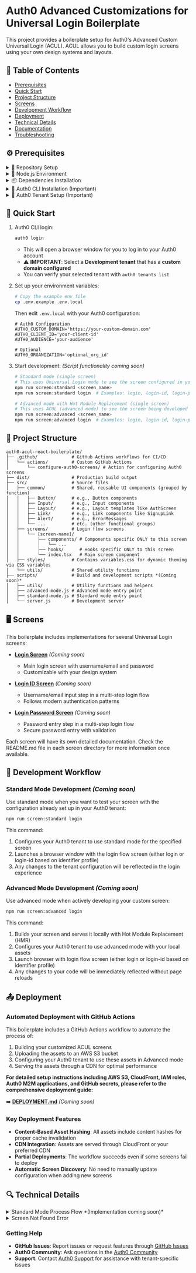 # Auth0 Advanced Customizations for Universal Login Boilerplate

This project provides a boilerplate setup for Auth0's Advanced Custom Universal Login (ACUL). ACUL allows you to build custom login screens using your own design systems and layouts.

## 📑 Table of Contents

- [Prerequisites](#prerequisites)
- [Quick Start](#quick-start)
- [Project Structure](#project-structure)
- [Screens](#screens)
- [Development Workflow](#development-workflow)
- [Deployment](#deployment)
- [Technical Details](#technical-details)
- [Documentation](#documentation)
- [Troubleshooting](#troubleshooting)

<a id="prerequisites"></a>

## ⚙️ Prerequisites

<details>
<summary>📂 Repository Setup</summary>

- Clone the auth0-acul-react-boilerplate repository:
  ```bash
  git clone https://github.com/auth0-samples/auth0-acul-react-boilerplate.git
  cd auth0-acul-react-boilerplate
  ```
  </details>

<details>
<summary>🔧 Node.js Environment</summary>

- Node.js version 22 or above is required
- Check your current version: `node -v`
- We recommend using NVM (Node Version Manager) to manage Node.js versions:
  - Install NVM:
    - For macOS/Linux: `curl -o- https://raw.githubusercontent.com/nvm-sh/nvm/v0.40.3/install.sh | bash`
    - For Windows: Install [nvm-windows](https://github.com/coreybutler/nvm-windows)
  - Install and use Node.js v22:
  ```bash
  nvm install 22
  nvm use 22
  ```
  </details>

<details>
<summary>📦 Dependencies Installation</summary>

- Install dependencies:
  ```bash
  npm install
  ```
  </details>

<details>
<summary>🔨 Auth0 CLI Installation (Important)</summary>

- This project requires the Auth0 CLI to configure your tenant:
  - For macOS/Linux using Homebrew:
    ```bash
    brew tap auth0/auth0-cli && brew install auth0
    ```
  - For Windows using Scoop:
    ```bash
    scoop bucket add auth0 https://github.com/auth0/scoop-auth0-cli.git
    scoop install auth0
    ```
  - Or download from [Auth0 CLI GitHub repository](https://github.com/auth0/auth0-cli)
- Verify installation with:
  ```bash
  auth0 --version
  ```
- Log in to your Auth0 account:
  ```bash
  auth0 login
  ```
- **Important**: You must be logged in to the Auth0 CLI before running this project
</details>

<details>
<summary>🔐 Auth0 Tenant Setup (Important)</summary>

1. **Auth0 Tenant**

   - Create or use an existing Auth0 tenant. Remember to work in Development tenants before making changes to Production tenants.
   - You can sign up for a free Auth0 account at [https://auth0.com/signup](https://auth0.com/signup)
   - See [Create Tenants](https://auth0.com/docs/get-started/auth0-overview/create-tenants) in the Auth0 docs if you need help

2. **Custom Domain Setup (REQUIRED)**

   - **IMPORTANT**: A custom domain is required for ACUL to work in advanced mode
   - Enable and configure a [custom domain](https://auth0.com/docs/customize/custom-domains) for your Auth0 tenant
   - Verify the custom domain is working properly before proceeding

</details>

<a id="quick-start"></a>

## 🚀 Quick Start

1. Auth0 CLI login:

   ```bash
   auth0 login
   ```

   - This will open a browser window for you to log in to your Auth0 account
   - ⚠️ **IMPORTANT**: Select a **Development tenant** that has a **custom domain configured**
   - You can verify your selected tenant with `auth0 tenants list`

2. Set up your environment variables:

   ```bash
   # Copy the example env file
   cp .env.example .env.local
   ```

   Then edit `.env.local` with your Auth0 configuration:
   ```env
   # Auth0 Configuration
   AUTH0_CUSTOM_DOMAIN='https://your-custom-domain.com'
   AUTH0_CLIENT_ID='your-client-id'
   AUTH0_AUDIENCE='your-audience'

   # Optional
   AUTH0_ORGANIZATION='optional_org_id'
   ```

3. Start development: *(Script functionality coming soon)*

   ```bash
   # Standard mode (single screen)
   # This uses Universal Login mode to see the screen configured in your tenant
   npm run screen:standard <screen_name>
   npm run screen:standard login  # Examples: login, login-id, login-password

   # Advanced mode with Hot Module Replacement (single screen)
   # This uses ACUL (advanced mode) to see the screen being developed locally
   npm run screen:advanced <screen_name>
   npm run screen:advanced login  # Examples: login, login-id, login-password
   ```

<a id="project-structure"></a>

## 📁 Project Structure

```
auth0-acul-react-boilerplate/
├── .github/             # GitHub Actions workflows for CI/CD
│   └── actions/         # Custom GitHub Actions
│       └── configure-auth0-screens/ # Action for configuring Auth0 screens
├── dist/                # Production build output
├── src/                 # Source files
│   ├── common/          # Shared, reusable UI components (grouped by function)
│   │   ├── Button/      # e.g., Button components
│   │   ├── Input/       # e.g., Input components
│   │   ├── Layout/      # e.g., Layout templates like AuthScreen
│   │   ├── Link/        # e.g., Link components like SignupLink
│   │   ├── Alert/       # e.g., ErrorMessages
│   │   └── ...          # etc. (other functional groups)
│   ├── screens/         # Login flow screens
│   │   └── [screen-name]/
│   │       ├── components/ # Components specific ONLY to this screen
│   │       │   └── ...
│   │       ├── hooks/      # Hooks specific ONLY to this screen
│   │       └── index.tsx   # Main screen component
│   ├── styles/          # Contains variables.css for dynamic theming via CSS variables
│   └── utils/           # Shared utility functions
├── scripts/             # Build and development scripts *(Coming soon)*
│   ├── utils/           # Utility functions and helpers
│   ├── advanced-mode.js # Advanced mode entry point
│   ├── standard-mode.js # Standard mode entry point
│   └── server.js        # Development server
```

<a id="screens"></a>

## 🖥️ Screens

This boilerplate includes implementations for several Universal Login screens:

- **[Login Screen](src/screens/login/README.md)** *(Coming soon)*

  - Main login screen with username/email and password
  - Customizable with your design system

- **[Login ID Screen](src/screens/login-id/README.md)** *(Coming soon)*

  - Username/email input step in a multi-step login flow
  - Follows modern authentication patterns

- **[Login Password Screen](src/screens/login-password/README.md)** *(Coming soon)*
  - Password entry step in a multi-step login flow
  - Secure password entry with validation

Each screen will have its own detailed documentation. Check the README.md file in each screen directory for more information once available.

<a id="development-workflow"></a>

## 🔄 Development Workflow

### Standard Mode Development *(Coming soon)*

Use standard mode when you want to test your screen with the configuration already set up in your Auth0 tenant:

```bash
npm run screen:standard login
```

This command:

1. Configures your Auth0 tenant to use standard mode for the specified screen
2. Launches a browser window with the login flow screen (either login or login-id based on identifier profile)
3. Any changes to the tenant configuration will be reflected in the login experience

### Advanced Mode Development *(Coming soon)*

Use advanced mode when actively developing your custom screen:

```bash
npm run screen:advanced login
```

This command:

1. Builds your screen and serves it locally with Hot Module Replacement (HMR)
2. Configures your Auth0 tenant to use advanced mode with your local assets
3. Launch browser with login flow screen (either login or login-id based on identifier profile)
4. Any changes to your code will be immediately reflected without page reloads

<a id="deployment"></a>

## 📤 Deployment

### Automated Deployment with GitHub Actions

This boilerplate includes a GitHub Actions workflow to automate the process of:

1. Building your customized ACUL screens
2. Uploading the assets to an AWS S3 bucket
3. Configuring your Auth0 tenant to use these assets in Advanced mode
4. Serving the assets through a CDN for optimal performance

**For detailed setup instructions including AWS S3, CloudFront, IAM roles, Auth0 M2M applications, and GitHub secrets, please refer to the comprehensive deployment guide:**

➡️ **[DEPLOYMENT.md](./DEPLOYMENT.md)** *(Coming soon)*

### Key Deployment Features

- **Content-Based Asset Hashing**: All assets include content hashes for proper cache invalidation
- **CDN Integration**: Assets are served through CloudFront or your preferred CDN
- **Partial Deployments**: The workflow succeeds even if some screens fail to deploy
- **Automatic Screen Discovery**: No need to manually update configuration when adding new screens

<a id="technical-details"></a>

## 🔍 Technical Details 

<details>
<summary>Standard Mode Process Flow *(Implementation coming soon)*</summary>

1. **Environment Check**

   - Validates all required environment variables
   - Checks for Auth0 CLI installation and login status

2. **Port Availability Check**

   - Checks if port 3000 (Auth0 redirect) is available
   - Fails if the port is in use

3. **Screen Validation**

   - Checks if the specified screen exists in `src/screens` directory
   - Fails if screen directory is not found

4. **Tenant Selection**

   - Shows the current tenant with visual highlighting for clarity
   - Provides a simple yes/no option to switch tenants

5. **Auth0 CLI Configuration**

   - Uses Auth0 CLI to configure the screen in standard mode:

   ```bash
   auth0 universal-login switch --tenant <tenant_name> --prompt <screen_name> --screen <screen_name> --rendering-mode standard
   ```

<details>
<summary>Advanced Mode Process Flow *(Implementation coming soon)*</summary>

1. **Same Environment and Validation Checks**

   - Same as standard mode

2. **Build Process**

   - Runs a production build of your screen
   - Outputs to the `dist` directory

3. **Asset Discovery**

   - Finds all compiled assets for the screen
   - Includes JavaScript bundles and CSS files

4. **Tenant Selection**

   - Shows the current tenant with visual highlighting for clarity
   - Provides a simple yes/no option to switch tenants

5. **Auth0 CLI Configuration**

   - Generates a configuration JSON file
   - Saves it to settings/<screen_name>\_advanced.json
   - Uses Auth0 CLI to apply the configuration:

   ```bash
   auth0 ul customize --tenant <tenant_name> --rendering-mode advanced --prompt <screen_name> --screen <screen_name> --settings-file settings.json
   ```

6. **Development Server with HMR**
   - Starts a development server with Hot Module Replacement support
   - Any changes to source code automatically rebuild and update
   - No need to restart the server or refresh the browser

   </details>

<a id="documentation"></a>

## 📚 Documentation

### Advanced Custom Universal Login (ACUL)

Auth0's Advanced Custom Universal Login (ACUL) allows you to create highly customized authentication experiences using your own design system and components. ACUL gives you complete control over the UI while Auth0 handles the security aspects of authentication.

Learn more about ACUL in the [Auth0 Advanced Customizations documentation](https://auth0.com/docs/customize/login-pages/advanced-customizations).

### ACUL JavaScript Library

The ACUL JavaScript library provides a set of components, hooks, and utilities for building advanced custom login experiences with Auth0. It includes utilities for form handling, state management, and integration with Auth0's authentication APIs.

Explore the [ACUL API documentation](https://auth0.github.io/universal-login/modules/Classes.html) to learn about all available modules and classes.

### Auth0 CLI

The Auth0 CLI is a command-line tool for managing Auth0 tenants, applications, and Universal Login configurations. This boilerplate project uses the Auth0 CLI to switch between standard and advanced modes for Universal Login screens.

Learn more about the Auth0 CLI in the [official documentation](https://auth0.github.io/auth0-cli/).

<a id="troubleshooting"></a>

## ❓ Troubleshooting

### Common Issues

<details>
<summary>White screen on loading a page</summary>

- **Issue**: White screen appears when loading a page
- **Solution**:
  1. Check browser console for errors related to loading CSS or JS files. You might need to switch particular screen to standard mode.
  2. Ensure your Auth0 tenant has a custom domain configured
  3. Verify the advanced mode configuration was properly applied
  4. Try running `npm run build` manually to check for build errors

  </details>

<summary>Assets Not Loading in Advanced Mode</summary>

- **Issue**: The screen loads but appears unstyled or with JavaScript errors
- **Solution**:
  1. Check browser console for errors related to loading CSS or JS files
  2. Ensure your Auth0 tenant has a custom domain configured
  3. Verify the advanced mode configuration was properly applied
  4. Try running `npm run build` manually to check for build errors
  </details>

<details>
<summary>Screen Not Found Error</summary>

- **Issue**: Getting "Screen not found" error when starting development
- **Solution**:
  1. Make sure the screen name matches a directory in `src/screens/`
  2. Screen names are case-sensitive, so use the exact name as the directory
  3. If creating a new screen, ensure it has the required files structure
  </details>

### Getting Help

- **GitHub Issues**: Report issues or request features through [GitHub Issues](https://github.com/auth0/universal-login/issues)
- **Auth0 Community**: Ask questions in the [Auth0 Community](https://community.auth0.com/)
- **Support**: Contact [Auth0 Support](https://support.auth0.com/) for assistance with tenant-specific issues